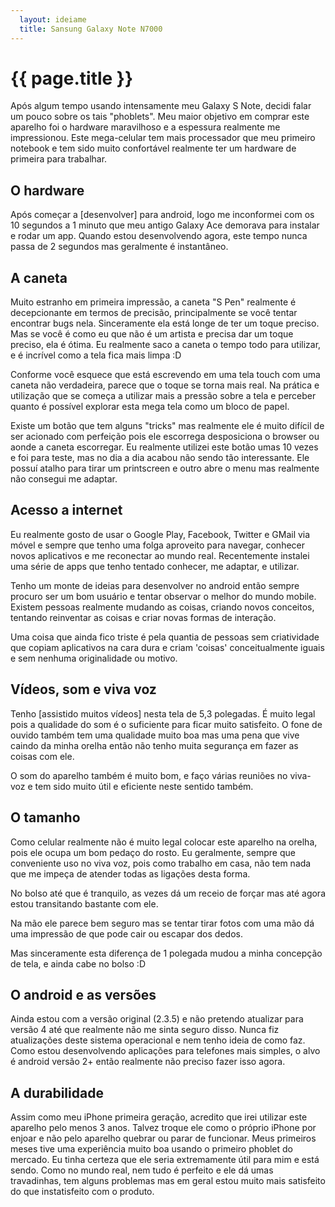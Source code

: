 ```yaml
---
  layout: ideiame
  title: Sansung Galaxy Note N7000
---
```


# {{ page.title }}


Após algum tempo usando intensamente meu Galaxy S Note, decidi falar um pouco sobre os tais "phoblets". Meu maior objetivo em comprar este aparelho foi o hardware maravilhoso e a espessura realmente me impressionou. Este mega-celular tem mais processador que meu primeiro notebook e tem sido muito confortável realmente ter um hardware de primeira para trabalhar.

## O hardware

Após começar a [desenvolver] para android, logo me inconformei com os 10 segundos a 1 minuto que meu antigo Galaxy Ace demorava para instalar e rodar um app. Quando estou desenvolvendo agora, este tempo nunca passa de 2 segundos mas geralmente é instantâneo.

## A caneta

Muito estranho em primeira impressão, a caneta "S Pen" realmente é decepcionante em termos de precisão, principalmente se você tentar encontrar bugs nela. Sinceramente ela está longe de ter um toque preciso. Mas se você é como eu que não é um artista e precisa dar um toque preciso, ela é ótima. Eu realmente saco a caneta o tempo todo para utilizar, e é incrível como a tela fica mais limpa :D

Conforme você esquece que está escrevendo em uma tela touch com uma caneta não verdadeira, parece que o toque se torna mais real. Na prática e utilização que se começa a utilizar mais a pressão sobre a tela e perceber quanto é possível explorar esta mega tela como um bloco de papel.

Existe um botão que tem alguns "tricks"  mas realmente ele é muito difícil de ser acionado com perfeição pois ele escorrega desposiciona o browser ou aonde a caneta escorregar. Eu realmente utilizei este botão umas 10 vezes e foi para teste, mas no dia a dia acabou não sendo tão interessante. Ele possuí atalho para tirar um printscreen e outro abre o menu mas realmente não consegui me adaptar.	

## Acesso a internet

Eu realmente gosto de usar o Google Play, Facebook, Twitter e GMail via móvel e sempre que tenho uma folga aproveito para navegar, conhecer novos aplicativos e me reconectar ao mundo real. Recentemente instalei uma série de apps que tenho tentado conhecer, me adaptar, e utilizar.

Tenho um monte de ideias para desenvolver no android então sempre procuro ser um bom usuário e tentar observar o melhor do mundo mobile. Existem pessoas realmente mudando as coisas, criando novos conceitos, tentando reinventar as coisas e criar novas formas de interação. 

Uma coisa que ainda fico triste é pela quantia de pessoas sem criatividade que copiam aplicativos na cara dura e criam 'coisas' conceitualmente iguais e sem nenhuma originalidade ou motivo.

## Vídeos, som e viva voz

Tenho [assistido muitos vídeos] nesta tela de 5,3 polegadas. É muito legal pois a qualidade do som é o suficiente para ficar muito satisfeito. O fone de ouvido também tem uma qualidade muito boa mas uma pena que vive caindo da minha orelha então não tenho muita segurança em fazer as coisas com ele.

O som do aparelho também é muito bom, e faço várias reuniões no viva-voz e tem sido muito útil e eficiente neste sentido também.

## O tamanho 

Como celular realmente não é muito legal colocar este aparelho na orelha, pois ele ocupa um bom pedaço do rosto. Eu geralmente, sempre que conveniente uso no viva voz, pois como trabalho em casa, não tem nada que me impeça de atender todas as ligações desta forma. 

No bolso até que é tranquilo, as vezes dá um receio de forçar mas até agora estou transitando bastante com ele.

Na mão ele parece bem seguro mas se tentar tirar fotos com uma mão dá uma impressão de que pode cair ou escapar dos dedos.

Mas sinceramente esta diferença de 1 polegada mudou a minha concepção de tela, e ainda cabe no bolso :D

## O android e as versões

Ainda estou com a versão original (2.3.5) e não pretendo atualizar para versão 4 até que realmente não me sinta seguro disso. Nunca fiz atualizações deste sistema operacional e nem tenho ideia de como faz. Como estou desenvolvendo aplicações para telefones mais simples, o alvo é android versão 2+ então realmente não preciso fazer isso agora.

## A durabilidade

Assim como meu iPhone primeira geração, acredito que irei utilizar este aparelho pelo menos 3 anos. Talvez troque ele como o próprio iPhone por enjoar e não pelo aparelho quebrar ou parar de funcionar. Meus primeiros meses tive uma experiência muito boa usando o primeiro phoblet do mercado. Eu tinha certeza que ele seria extremamente útil para mim e está sendo. Como no mundo real, nem tudo é perfeito e ele dá umas travadinhas, tem alguns problemas mas em geral estou muito mais satisfeito do que instatisfeito com o produto.
